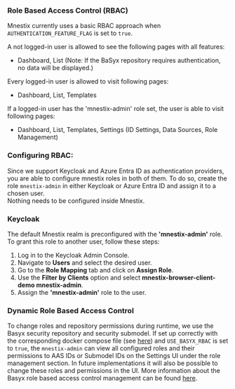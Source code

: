 ### Role Based Access Control (RBAC)

Mnestix currently uses a basic RBAC approach when `AUTHENTICATION_FEATURE_FLAG` is set to `true`.

A not logged-in user is allowed to see the following pages with all features:

- Dashboard, List (Note: If the BaSyx repository requires authentication, no data will be displayed.)

Every logged-in user is allowed to visit following pages:

- Dashboard, List, Templates

If a logged-in user has the 'mnestix-admin' role set, the user is able to visit following pages:

- Dashboard, List, Templates, Settings (ID Settings, Data Sources, Role Management)

### Configuring RBAC:

Since we support Keycloak and Azure Entra ID as authentication providers, you are able to configure mnestix roles in
both of them.
To do so, create the role `mnestix-admin` in either Keycloak or Azure Entra ID and assign it to a chosen user.  
Nothing needs to be configured inside Mnestix.

### Keycloak

The default Mnestix realm is preconfigured with the **'mnestix-admin'** role. To grant this role to another user, follow these steps:

1. Log in to the Keycloak Admin Console.
2. Navigate to **Users** and select the desired user.
3. Go to the **Role Mapping** tab and click on **Assign Role**.
4. Use the **Filter by Clients** option and select **mnestix-browser-client-demo mnestix-admin**.
5. Assign the **'mnestix-admin'** role to the user.

### Dynamic Role Based Access Control

To change roles and repository permissions during runtime, we use the Basyx security repository and security submodel.
If set up correctly with the corresponding docker compose file
(see [here](https://github.com/eclipse-mnestix/mnestix-browser/wiki/Docker-Compose-Files)) and `USE_BASYX_RBAC`
is set to `true`, the `mnestix-admin` can view all configured roles
and their permissions to AAS IDs or Submodel IDs on the Settings UI under the role management section.
In future implementations it will also be possible to change these roles and permissions in the UI.
More information about the Basyx role based access control management can be found
[here](https://github.com/eclipse-basyx/basyx-java-server-sdk/tree/main/examples/BaSyxDynamicRBAC).
